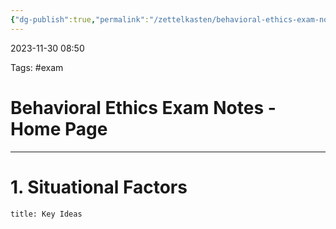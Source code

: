 ```yaml
---
{"dg-publish":true,"permalink":"/zettelkasten/behavioral-ethics-exam-notes/","tags":["gardenEntry"]}
---
```


2023-11-30 08:50

Tags: #exam
# Behavioral Ethics Exam Notes - Home Page

---

# 1. Situational Factors

```ad-tldr
title: Key Ideas


```

